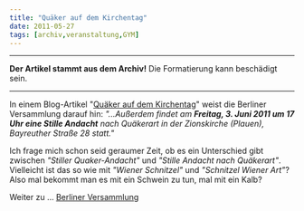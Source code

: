 ```yaml
---
title: "Quäker auf dem Kirchentag"
date: 2011-05-27
tags: [archiv,veranstaltung,GYM]
---
```

<hr><b>Der Artikel stammt aus dem Archiv!</b> Die Formatierung kann beschädigt sein.<hr>

In einem Blog-Artikel "<a href="http://quaekerberlin.wordpress.com/2011/05/27/quaker-auf-dem-kirchentag/">Quäker auf dem Kirchentag</a>" weist die Berliner Versammlung darauf hin: <i>"...Außerdem findet am <strong>Freitag, 3. Juni 2011 um 17 Uhr eine Stille Andacht</strong> nach Quäkerart in der Zionskirche (Plauen), Bayreuther Straße 28 statt."</i>
<!--break-->
Ich frage mich schon seid geraumer Zeit, ob es ein Unterschied gibt zwischen <i>"Stiller Quaker-Andacht"</i> und 
<i>"Stille Andacht nach Quäkerart"</i>. Vielleicht ist das so wie mit  <i>"Wiener Schnitzel"</i> und 
<i>"Schnitzel Wiener Art"</i>? Also mal bekommt man es mit ein Schwein zu tun, mal mit ein Kalb?

Weiter zu ... <a href="http://quaekerberlin.wordpress.com">Berliner Versammlung</a>

